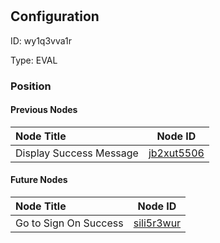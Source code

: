 # 
## Configuration
ID:  wy1q3vva1r

Type: EVAL 








### Position

#### Previous Nodes
| Node Title | Node ID |
| :------------- | ------------ |
| Display Success Message | [jb2xut5506](./jb2xut5506.md) | 
 
 #### Future Nodes
| Node Title | Node ID |
| :------------- | ------------ |
| Go to Sign On Success |[sili5r3wur](./sili5r3wur.md) | 
